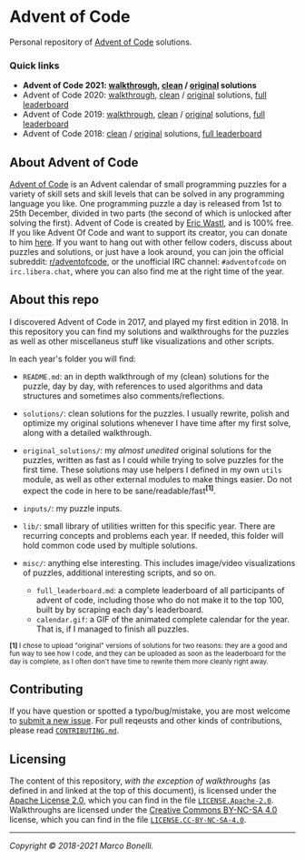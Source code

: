 Advent of Code
==============

Personal repository of [Advent of Code](#about-advent-of-code) solutions.

### Quick links

- **Advent of Code 2021:  [walkthrough][2021-wal],
  [clean][2021-sol] / [original][2021-ori] solutions**
- Advent of Code 2020:  [walkthrough][2020-wal],
  [clean][2020-sol] / [original][2020-ori] solutions,
  [full leaderboard][2020-lea]
- Advent of Code 2019: [walkthrough][2019-wal],
  [clean][2019-sol] / [original][2019-ori] solutions,
  [full leaderboard][2019-lea]
- Advent of Code 2018: [clean][2018-sol] / [original][2018-ori] solutions,
  [full leaderboard][2018-lea]


About Advent of Code
--------------------

[Advent of Code][aoc-about] is an Advent calendar of small programming puzzles
for a variety of skill sets and skill levels that can be solved in any
programming language you like. One programming puzzle a day is released from 1st
to 25th December, divided in two parts (the second of which is unlocked after
solving the first). Advent of Code is created by [Eric Wastl][aoc-eric], and is
100% free. If you like Advent Of Code and want to support its creator, you can
donate to him [here][aoc-support]. If you want to hang out with other fellow
coders, discuss about puzzles and solutions, or just have a look around, you can
join the official subreddit: [r/adventofcode][aoc-reddit], or the unofficial IRC
channel: `#adventofcode` on `irc.libera.chat`, where you can also find me at the
right time of the year.


About this repo
---------------

I discovered Advent of Code in 2017, and played my first edition in 2018. In
this repository you can find my solutions and walkthroughs for the puzzles as
well as other miscellaneus stuff like visualizations and other scripts.

In each year's folder you will find:

- `README.md`: an in depth walkthrough of my (clean) solutions for the puzzle,
  day by day, with references to used algorithms and data structures and
  sometimes also comments/reflections.
- `solutions/`: clean solutions for the puzzles. I usually rewrite, polish and
   optimize my original solutions whenever I have time after my first solve,
   along with a detailed walkthrough.
- `original_solutions/`: my *almost unedited* original solutions for the
  puzzles, written as fast as I could while trying to solve puzzles for the
  first time. These solutions may use helpers I defined in my own `utils`
  module, as well as other external modules to make things easier. Do not expect
  the code in here to be sane/readable/fast<sup>**[1]**</sup>.
- `inputs/`: my puzzle inputs.
- `lib/`: small library of utilities written for this specific year. There are
  recurring concepts and problems each year. If needed, this folder will hold
  common code used by multiple solutions.
- `misc/`: anything else interesting. This includes image/video visualizations
  of puzzles, additional interesting scripts, and so on.

   - `full_leaderboard.md`: a complete leaderboard of all participants of
     advent of code, including those who do not make it to the top 100, built by
     by scraping each day's leaderboard.
   - `calendar.gif`: a GIF of the animated complete calendar for the year.
     That is, if I managed to finish all puzzles.

<sup>**[1]** I chose to upload "original" versions of solutions for two reasons:
they are a good and fun way to see how I code, and they can be uploaded as soon
as the leaderboard for the day is complete, as I often don't have time to
rewrite them more cleanly right away.</sup>


Contributing
------------

If you have question or spotted a typo/bug/mistake, you are most welcome to
[submit a new issue][new-issue]. For pull reqeusts and other kinds of
contributions, please read [`CONTRIBUTING.md`][contributing].


Licensing
---------

The content of this repository, *with the exception of walkthroughs* (as defined
in and linked at the top of this document), is licensed under the
[Apache License 2.0](https://www.apache.org/licenses/LICENSE-2.0), which you can
find in the file [`LICENSE.Apache-2.0`](/LICENSE.Apache-2.0). Walkthroughs are
licensed under the
[Creative Commons BY-NC-SA 4.0](https://creativecommons.org/licenses/by-nc-sa/4.0/)
license, which you can find in the file
[`LICENSE.CC-BY-NC-SA-4.0`](/LICENSE.CC-BY-NC-SA-4.0).

---

*Copyright &copy; 2018-2021 Marco Bonelli.*


[2021-wal]: 2021/README.md
[2021-sol]: 2021/solutions
[2021-ori]: 2021/original_solutions

[2020-wal]: 2020/README.md
[2020-sol]: 2020/solutions
[2020-ori]: 2020/original_solutions
[2020-lea]: 2020/misc/full_leaderboard.md
[2020-cal]: 2020/misc/calendar.gif

[2019-wal]: 2019/README.md
[2019-sol]: 2019/solutions
[2019-ori]: 2019/original_solutions
[2019-lea]: 2019/misc/full_leaderboard.md
[2019-cal]: 2019/misc/calendar.gif

[2018-wal]: 2018/README.md
[2018-sol]: 2018/solutions
[2018-ori]: 2018/original_solutions
[2018-lea]: 2018/misc/full_leaderboard.md
[2018-cal]: 2018/misc/calendar.gif

[contributing]: /CONTRIBUTING.md
[new-issue]:    https://github.com/mebeim/aoc/issues/new

[aoc-about]:   https://adventofcode.com/2019/about
[aoc-eric]:    https://twitter.com/ericwastl
[aoc-support]: https://adventofcode.com/2019/support
[aoc-reddit]:  https://www.reddit.com/r/adventofcode/

[paypal-donate-btn]: https://www.paypal.com/donate/?hosted_button_id=FFGV44B3SLHBL&locale.x=en_IT
